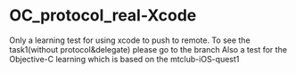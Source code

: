 # OC_protocol_real-Xcode
Only a learning test for using xcode to push to remote.
To see the task1(without protocol&delegate) please go to the branch<task1>
Also a test for the Objective-C learning which is based on the mtclub-iOS-quest1 
